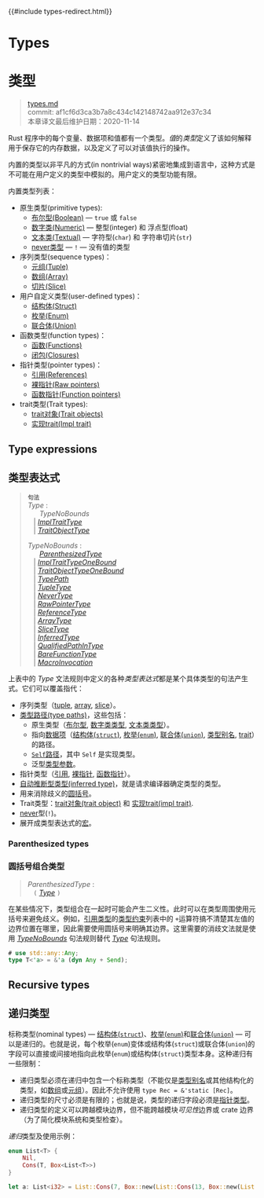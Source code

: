 {{#include types-redirect.html}}
# Types
# 类型

>[types.md](https://github.com/rust-lang/reference/blob/master/src/types.md)\
>commit: af1cf6d3ca3b7a8c434c142148742aa912e37c34 \
>本章译文最后维护日期：2020-11-14

Rust 程序中的每个变量、数据项和值都有一个类型。*值*的*类型*定义了该如何解释用于保存它的内存数据，以及定义了可以对该值执行的操作。

内置的类型以非平凡的方式(in nontrivial ways)紧密地集成到语言中，这种方式是不可能在用户定义的类型中模拟的。用户定义的类型功能有限。

内置类型列表：

* 原生类型(primitive types):
    * [布尔型(Boolean)][Boolean] — `true` 或 `false`
    * [数字类(Numeric)][Numeric] — 整型(integer) 和 浮点型(float)
    * [文本类(Textual)][Textual] — 字符型(`char`) 和 字符串切片(`str`)
    * [never类型][Never] — `!` — 没有值的类型
*  序列类型(sequence types)：
    * [元组(Tuple)][Tuple]
    * [数组(Array)][Array]
    * [切片(Slice)][Slice]
* 用户自定义类型(user-defined types)：
    * [结构体(Struct)][Struct]
    * [枚举(Enum)][Enum]
    * [联合体(Union)][Union]
* 函数类型(function types)：
    * [函数(Functions)][Functions]
    * [闭包(Closures)][Closures]
* 指针类型(pointer types)：
    * [引用(References)][References]
    * [裸指针(Raw pointers)][Raw pointers]
    * [函数指针(Function pointers)][Function pointers]
* trait类型(Trait types):
    * [trait对象(Trait objects)][Trait objects]
    * [实现trait(Impl trait)][Impl trait]

## Type expressions
## 类型表达式

> **<sup>句法</sup>**\
> _Type_ :\
> &nbsp;&nbsp; &nbsp;&nbsp; _TypeNoBounds_\
> &nbsp;&nbsp; | [_ImplTraitType_]\
> &nbsp;&nbsp; | [_TraitObjectType_]
>
> _TypeNoBounds_ :\
> &nbsp;&nbsp; &nbsp;&nbsp; [_ParenthesizedType_]\
> &nbsp;&nbsp; | [_ImplTraitTypeOneBound_]\
> &nbsp;&nbsp; | [_TraitObjectTypeOneBound_]\
> &nbsp;&nbsp; | [_TypePath_]\
> &nbsp;&nbsp; | [_TupleType_]\
> &nbsp;&nbsp; | [_NeverType_]\
> &nbsp;&nbsp; | [_RawPointerType_]\
> &nbsp;&nbsp; | [_ReferenceType_]\
> &nbsp;&nbsp; | [_ArrayType_]\
> &nbsp;&nbsp; | [_SliceType_]\
> &nbsp;&nbsp; | [_InferredType_]\
> &nbsp;&nbsp; | [_QualifiedPathInType_]\
> &nbsp;&nbsp; | [_BareFunctionType_]\
> &nbsp;&nbsp; | [_MacroInvocation_]

上表中的 _Type_ 文法规则中定义的各种*类型表达式*都是某个具体类型的句法产生式。它们可以覆盖指代：

* 序列类型（[tuple], [array], [slice]）。
* [类型路径(type paths)][Type paths]，这些包括：
    * 原生类型（[布尔型][boolean], [数字类类型][numeric], [文本类类型][textual]）。
    * 指向[数据项][item]（[结构体(`struct`)][struct], [枚举(`enum`)][enum], [联合体(`union`)][union], [类型别名][type alias], [trait]）的路径。
    * [`Self`路径][`Self` path]，其中 `Self` 是实现类型。
    * 泛型[类型参数][type parameters]。
* 指针类型（[引用][reference], [裸指针][raw pointer], [函数指针][function pointer]）。
* [自动推断型类型(inferred type)][inferred type]，就是请求编译器确定类型的类型。
* 用来消除歧义的[圆括号][Parentheses]。
* Trait类型：[trait对象(trait object)][Trait objects] 和 [实现trait(impl trait)][impl trait].
* [never]型(`!`)。
* 展开成类型表达式的[宏][Macros]。

### Parenthesized types
### 圆括号组合类型

> _ParenthesizedType_ :\
> &nbsp;&nbsp; `(` [_Type_] `)`

在某些情况下，类型组合在一起时可能会产生二义性。此时可以在类型周围使用元括号来避免歧义。例如，[引用类型][reference type]的[类型约束][type boundaries]列表中的 `+`运算符搞不清楚其左值的边界位置在哪里，因此需要使用圆括号来明确其边界。这里需要的消歧文法就是使用 [_TypeNoBounds_] 句法规则替代 [_Type_] 句法规则。

```rust
# use std::any::Any;
type T<'a> = &'a (dyn Any + Send);
```

## Recursive types
## 递归类型

标称类型(nominal types) &mdash; [结构体(`struct`)][structs]、[枚举(`enum`)][enumerations]和[联合体(`union`)][unions] &mdash; 可以是递归的。也就是说，每个枚举(`enum`)变体或结构体(`struct`)或联合体(`union`)的字段可以直接或间接地指向此枚举(`enum`)或结构体(`struct`)类型本身。这种递归有一些限制：

* 递归类型必须在递归中包含一个标称类型（不能仅是[类型别名][type aliases]或其他结构化的类型，如[数组][arrays]或[元组][tuples]）。因此不允许使用 `type Rec = &'static [Rec]`。
* 递归类型的尺寸必须是有限的；也就是说，类型的递归字段必须是[指针类型][pointer types]。
* 递归类型的定义可以跨越模块边界，但不能跨越模块*可见性*边界或 crate 边界（为了简化模块系统和类型检查）。

*递归*类型及使用示例：

```rust
enum List<T> {
    Nil,
    Cons(T, Box<List<T>>)
}

let a: List<i32> = List::Cons(7, Box::new(List::Cons(13, Box::new(List::Nil))));
```

[_ArrayType_]: types/array.md
[_BareFunctionType_]: types/function-pointer.md
[_ImplTraitTypeOneBound_]: types/impl-trait.md
[_ImplTraitType_]: types/impl-trait.md
[_InferredType_]: types/inferred.md
[_MacroInvocation_]: macros.md#macro-invocation
[_NeverType_]: types/never.md
[_ParenthesizedType_]: types.md#parenthesized-types
[_QualifiedPathInType_]: paths.md#qualified-paths
[_RawPointerType_]: types/pointer.md#raw-pointers-const-and-mut
[_ReferenceType_]: types/pointer.md#shared-references-
[_SliceType_]: types/slice.md
[_TraitObjectTypeOneBound_]: types/trait-object.md
[_TraitObjectType_]: types/trait-object.md
[_TupleType_]: types/tuple.md#tuple-types
[_TypeNoBounds_]: types.md#type-expressions
[_TypePath_]: paths.md#paths-in-types
[_Type_]: types.md#type-expressions

[Array]: types/array.md
[Boolean]: types/boolean.md
[Closures]: types/closure.md
[Enum]: types/enum.md
[Function pointers]: types/function-pointer.md
[Functions]: types/function-item.md
[Impl trait]: types/impl-trait.md
[Macros]: macros.md
[Numeric]: types/numeric.md
[Parentheses]: #parenthesized-types
[Raw pointers]: types/pointer.md#raw-pointers-const-and-mut
[References]: types/pointer.md#shared-references-
[Slice]: types/slice.md
[Struct]: types/struct.md
[Textual]: types/textual.md
[Trait objects]: types/trait-object.md
[Tuple]: types/tuple.md
[Type paths]: paths.md#paths-in-types
[Union]: types/union.md
[`Self` path]: paths.md#self-1
[arrays]: types/array.md
[enumerations]: types/enum.md
[function pointer]: types/function-pointer.md
[inferred type]: types/inferred.md
[item]: items.md
[never]: types/never.md
[pointer types]: types/pointer.md
[raw pointer]: types/pointer.md#raw-pointers-const-and-mut
[reference type]: types/pointer.md#shared-references-
[reference]: types/pointer.md#shared-references-
[structs]: types/struct.md
[trait]: types/trait-object.md
[tuples]: types/tuple.md
[type alias]: items/type-aliases.md
[type aliases]: items/type-aliases.md
[type boundaries]: trait-bounds.md
[type parameters]: types/parameters.md
[unions]: types/union.md

<!-- 2020-11-12-->
<!-- checked -->

